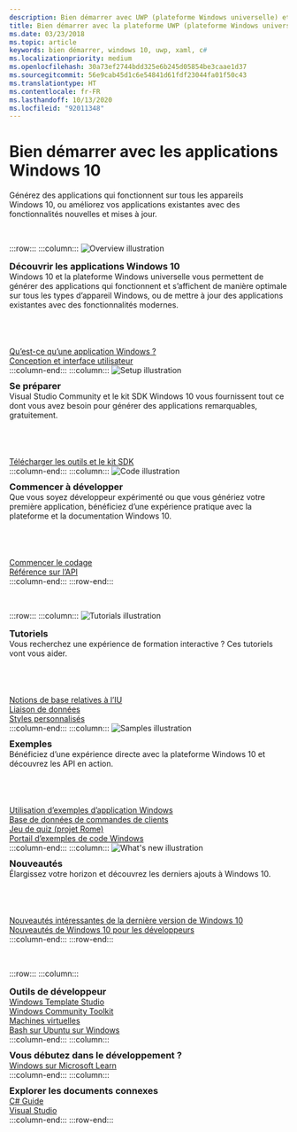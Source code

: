 ```yaml
---
description: Bien démarrer avec UWP (plateforme Windows universelle) et le développement d’applications pour Windows 10.
title: Bien démarrer avec la plateforme UWP (plateforme Windows universelle)
ms.date: 03/23/2018
ms.topic: article
keywords: bien démarrer, windows 10, uwp, xaml, c#
ms.localizationpriority: medium
ms.openlocfilehash: 30a73ef2744bdd325e6b245d05854be3caae1d37
ms.sourcegitcommit: 56e9cab45d1c6e54841d61fdf23044fa01f50c43
ms.translationtype: HT
ms.contentlocale: fr-FR
ms.lasthandoff: 10/13/2020
ms.locfileid: "92011348"
---
```

# <a name="get-started-with-windows-10-apps"></a>Bien démarrer avec les applications Windows 10

Générez des applications qui fonctionnent sur tous les appareils Windows 10, ou améliorez vos applications existantes avec des fonctionnalités nouvelles et mises à jour.

<br/>

:::row:::
    :::column:::
        <img src="https://docs.microsoft.com/media/illustrations/biztalk-developer-documentation-1.svg" alt="Overview illustration" />
        <h3 style="margin-top: 10px; margin-bottom: 0px">Découvrir les applications Windows 10</h3>
        <p style="margin-top: 0px; margin-bottom: 50px">Windows 10 et la plateforme Windows universelle vous permettent de générer des applications qui fonctionnent et s’affichent de manière optimale sur tous les types d’appareil Windows, ou de mettre à jour des applications existantes avec des fonctionnalités modernes.</p>
        <br>
        <a href="//docs.microsoft.com/windows/uwp/get-started/universal-application-platform-guide">Qu’est-ce qu’une application Windows ?</a><br/>
        <a href="/windows/uwp/design/">Conception et interface utilisateur</a><br/>
    :::column-end:::
    :::column:::
        <img src="https://docs.microsoft.com/media/illustrations/biztalk-host-integration-install-configure.svg" alt="Setup illustration" />
        <h3 style="margin-top: 10px; margin-bottom: 0px">Se préparer</h3>
        <p style="margin-top: 0px; margin-bottom: 50px">Visual Studio Community et le kit SDK Windows 10 vous fournissent tout ce dont vous avez besoin pour générer des applications remarquables, gratuitement.</p>
        <br>
        <a href="//docs.microsoft.com/windows/apps/get-started/get-set-up">Télécharger les outils et le kit SDK</a><br/>
    :::column-end:::
    :::column:::
        <img src="https://docs.microsoft.com/media/illustrations/team-services-dev-ops-test.svg" alt="Code illustration" />
        <h3 style="margin-top: 10px; margin-bottom: 0px">Commencer à développer</h3>
        <p style="margin-top: 0px; margin-bottom: 50px">Que vous soyez développeur expérimenté ou que vous génériez votre première application, bénéficiez d’une expérience pratique avec la plateforme et la documentation Windows 10.</p>
        <br>
        <a href="//docs.microsoft.com/windows/uwp/get-started/create-uwp-apps">Commencer le codage</a><br/>
        <a href="//docs.microsoft.com/uwp/">Référence sur l’API</a><br/>
    :::column-end:::
:::row-end:::

<br/>

:::row:::
    :::column:::
        <img src="https://docs.microsoft.com/media/illustrations/biztalk-get-started-get-started.svg" alt="Tutorials illustration" />
        <h3 style="margin-top: 10px; margin-bottom: 0px">Tutoriels</h3>
        <p style="margin-top: 0px; margin-bottom: 50px">Vous recherchez une expérience de formation interactive ? Ces tutoriels vont vous aider.</p>
        <br>
        <a href="//docs.microsoft.com/windows/uwp/design/basics/xaml-basics-ui">Notions de base relatives à l’IU</a><br/>
        <a href="//docs.microsoft.com/windows/uwp/data-binding/xaml-basics-data-binding">Liaison de données</a><br/>
        <a href="//docs.microsoft.com/windows/uwp/design/basics/xaml-basics-style">Styles personnalisés</a><br/>
    :::column-end:::
    :::column:::
        <img src="https://docs.microsoft.com/media/illustrations/biztalk-get-started-scenarios.svg" alt="Samples illustration" />
        <h3 style="margin-top: 10px; margin-bottom: 0px">Exemples</h3>
        <p style="margin-top: 0px; margin-bottom: 50px">Bénéficiez d’une expérience directe avec la plateforme Windows 10 et découvrez les API en action.</p>
        <br>
        <a href="//docs.microsoft.com/windows/uwp/get-started/get-uwp-app-samples">Utilisation d’exemples d’application Windows</a><br/>
        <a href="//github.com/Microsoft/Windows-appsample-customers-orders-database">Base de données de commandes de clients</a><br/>
        <a href="//github.com/Microsoft/Windows-appsample-remote-system-sessions">Jeu de quiz (projet Rome)</a><br/>
        <a href="//developer.microsoft.com/windows/samples">Portail d’exemples de code Windows</a><br/>
    :::column-end:::
    :::column:::
        <img src="https://docs.microsoft.com/media/illustrations/ms365enterprise-partner-news-2.svg" alt="What's new illustration" />
        <h3 style="margin-top: 10px; margin-bottom: 0px">Nouveautés</h3>
        <p style="margin-top: 0px; margin-bottom: 50px">Élargissez votre horizon et découvrez les derniers ajouts à Windows 10.</p>
        <br>
        <a href="//developer.microsoft.com/windows/windows-10-for-developers">Nouveautés intéressantes de la dernière version de Windows 10</a><br/>
        <a href="//docs.microsoft.com/windows/uwp/whats-new/windows-10-version-latest">Nouveautés de Windows 10 pour les développeurs</a><br/>
    :::column-end:::
:::row-end:::

<br/>

:::row:::
    :::column:::
        <h3 style="margin-top: 10px; margin-bottom: 0px">Outils de développeur</h3>
        <a href="https://github.com/Microsoft/WindowsTemplateStudio/">Windows Template Studio</a><br/>
        <a href="//docs.microsoft.com/windows/uwpcommunitytoolkit/">Windows Community Toolkit</a><br/>
        <a href="//developer.microsoft.com/windows/downloads/virtual-machines">Machines virtuelles</a><br/>
        <a href="//docs.microsoft.com/windows/wsl/about">Bash sur Ubuntu sur Windows</a><br/>
    :::column-end:::
    :::column:::
        <h3 style="margin-top: 10px; margin-bottom: 0px">Vous débutez dans le développement ?</h3>
        <a href="//docs.microsoft.com/learn/browse/%3Fproducts=windows&resource_type=module">Windows sur Microsoft Learn</a><br/>
    :::column-end:::
    :::column:::
        <h3 style="margin-top: 10px; margin-bottom: 0px">Explorer les documents connexes</h3>
        <a href="//docs.microsoft.com/dotnet/csharp/">C# Guide</a><br/>
        <a href="//docs.microsoft.com/visualstudio/ide/">Visual Studio</a><br/>
    :::column-end:::
:::row-end:::
